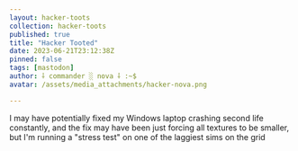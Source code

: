 ```yaml
---
layout: hacker-toots
collection: hacker-toots
published: true
title: "Hacker Tooted"
date: 2023-06-21T23:12:38Z
pinned: false
tags: [mastodon]
author: ⸸ commander ░ nova ⸸ :~$
avatar: /assets/media_attachments/hacker-nova.png

---
```


<p>I may have potentially fixed my Windows laptop crashing second life constantly, and the fix may have been just forcing all textures to be smaller, but I&#39;m running a &quot;stress test&quot; on one of the laggiest sims on the grid</p>


